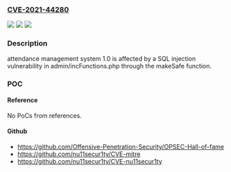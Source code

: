 ### [CVE-2021-44280](https://cve.mitre.org/cgi-bin/cvename.cgi?name=CVE-2021-44280)
![](https://img.shields.io/static/v1?label=Product&message=n%2Fa&color=blue)
![](https://img.shields.io/static/v1?label=Version&message=n%2Fa&color=blue)
![](https://img.shields.io/static/v1?label=Vulnerability&message=n%2Fa&color=brighgreen)

### Description

attendance management system 1.0 is affected by a SQL injection vulnerability in admin/incFunctions.php through the makeSafe function.

### POC

#### Reference
No PoCs from references.

#### Github
- https://github.com/Offensive-Penetration-Security/OPSEC-Hall-of-fame
- https://github.com/nu11secur1ty/CVE-mitre
- https://github.com/nu11secur1ty/CVE-nu11secur1ty

